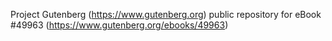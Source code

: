 Project Gutenberg (https://www.gutenberg.org) public repository for eBook #49963 (https://www.gutenberg.org/ebooks/49963)
